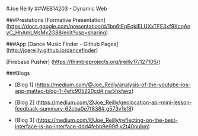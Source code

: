 #Joe Reilly
##WEB14203 - Dynamic Web

###Prestations
[Formative Presentation] (https://docs.google.com/presentation/d/1bn6tEpEqkiELUXxTFE3xf9XcqAnyC_HhAmLMsMx2G88/edit?usp=sharing)

###App
[Dance Music Finder - Github Pages] (http://joereilly.github.io/dancefinder)

[Firebase Pusher] (https://thimbleprojects.org/jreilly17/127105/)

###Blogs
- [Blog 1] (https://medium.com/@Joe_Reilly/analysis-of-the-youtube-ios-app-matteo-blog-1-4efc905220cd#.nw5hkfavz)

- [Blog 2] (https://medium.com/@Joe_Reilly/geolocation-api-mini-lesson-feedback-summary-62cba0e7f838#.g573v1kf8)

- [Blog 3] (https://medium.com/@Joe_Reilly/reflecting-on-the-best-interface-is-no-interface-ddd4febb9e99#.y2t40nubm)




